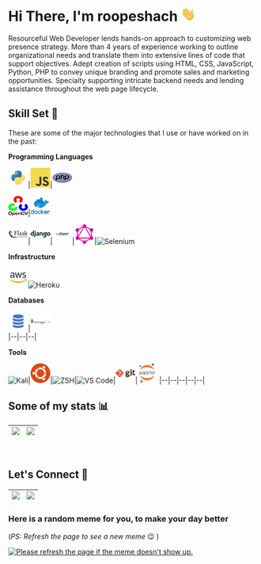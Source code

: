 
<h1>Hi There, I'm roopeshach <img  src="https://raw.githubusercontent.com/ABSphreak/ABSphreak/master/gifs/Hi.gif" width="30px"></h1>

Resourceful Web Developer lends hands-on approach to customizing web presence strategy. More than 4 years of experience working to outline organizational needs and translate them into extensive lines of code that support objectives. Adept creation of scripts using HTML, CSS, JavaScript, Python, PHP to convey unique branding and promote sales and marketing opportunities. Specialty supporting intricate backend needs and lending assistance throughout the web page lifecycle.

## Skill Set :muscle:

These are some of the major technologies that I use or have worked on in the past:

**Programming Languages**

<img title="Python" alt="Python" width="40px" src="https://raw.githubusercontent.com/github/explore/master/topics/python/python.png" />|<img alt="JS" title="JavaScript" width="40px" src="https://raw.githubusercontent.com/github/explore/master/topics/javascript/javascript.png">|<img title="PHP" alt="PHP" width="40px" src="https://raw.githubusercontent.com/github/explore/master/topics/php/php.png">


<img title="OpenCV" alt="OpenCV" width="40px" src="https://raw.githubusercontent.com/github/explore/master/topics/opencv/opencv.png">|<img title="Docker" alt="Docker" width="40px" src="https://raw.githubusercontent.com/github/explore/master/topics/docker/docker.png">

<img title="Flask" alt="Flask" width="40px" src="https://raw.githubusercontent.com/github/explore/master/topics/flask/flask.png">|<img title="Django" alt="Django" width="40px" src="https://raw.githubusercontent.com/github/explore/master/topics/django/django.png">|<img title="jQuery" alt="jQuery" width="40px" src="https://raw.githubusercontent.com/github/explore/master/topics/jquery/jquery.png">|<img title="GrahpQL" alt="GraphQL" width="40px" src="https://raw.githubusercontent.com/github/explore/master/topics/graphql/graphql.png">|<img title="Selenium" alt="Selenium" width="40px" src="https://img.icons8.com/color/48/000000/selenium-test-automation.png">

**Infrastructure**

<img title="AWS" alt="AWS" width="40px" src="https://raw.githubusercontent.com/github/explore/main/topics/aws/aws.png"><img title="Heroku" alt="Heroku" width="40px" src="https://img.icons8.com/color/48/000000/heroku.png">


**Databases**

<img title="SQL" alt="SQL" width="40px" src="https://raw.githubusercontent.com/github/explore/master/topics/sql/sql.png">|<img title="MongoDB" alt="MongoDB" width="40px" src="https://raw.githubusercontent.com/github/explore/master/topics/mongodb/mongodb.png"> <br>
|--|--|--|

**Tools**

<img title="Kali" alt="Kali" width="40px" src="https://raw.githubusercontent.com/github/explore/master/topics/kali/kali.png">|<img title="Ubuntu" alt="Ubuntu" width="40px" src="https://raw.githubusercontent.com/github/explore/master/topics/ubuntu/ubuntu.png">|<img title="ZSH" alt="ZSH" width="40px" src="https://s3.amazonaws.com/ohmyzsh/oh-my-zsh-logo.png">|<img title="VS Code" alt="VS Code" width="40px" src="https://img.icons8.com/fluent/48/000000/visual-studio-code-2019.png">|<img title="git" alt="git" width="40px" src="https://raw.githubusercontent.com/github/explore/master/topics/git/git.png">|<img title="Jupyter Notebook" alt="Jupyter" width="40px" src="https://raw.githubusercontent.com/github/explore/master/topics/jupyter-notebook/jupyter-notebook.png">
|--|--|--|--|--|
<br>

## Some of my stats :bar_chart:

<img src="https://github-readme-stats.vercel.app/api?username=roopesh&show_icons=true&theme=radical&include_all_commits=true">|<a href="https://stackoverflow.com/users/story/5679285"><img src="https://scontent.fpkr1-1.fna.fbcdn.net/v/t39.30808-6/298470215_419074296868697_3796808052462590773_n.jpg?_nc_cat=111&ccb=1-7&_nc_sid=09cbfe&_nc_eui2=AeE1jP_7mTqrH4V5Sw5ftmY94uUBQYbQdDLi5QFBhtB0Mu2CMHJZbrYL1Av-z3PPdLcfSBAnxGoqZWvadFt10ZCZ&_nc_ohc=0a594iNoh0EAX-2_sLw&_nc_ht=scontent.fpkr1-1.fna&oh=00_AfBUF0bsCZU-Qo-iTdOCkc1TPMNiX5yH2gzdqD_x01Jr0w&oe=637288EC" height="250"></a>
|--|--|

<br>

## Let's Connect :handshake:

<a href="[https://www.linkedin.com/in/tusharmit/](https://www.linkedin.com/in/roopesh-acharya-b5a987228/)"><img src="https://cdn2.iconfinder.com/data/icons/social-media-2285/512/1_Linkedin_unofficial_colored_svg-128.png" width="40"></a>|<a href="https://www.facebook.com/roopeshach.rupesh/"><img src="https://www.vectorlogo.zone/logos/facebook/facebook-icon.svg" width="40"></a>
|--|--|

### Here is a random meme for you, to make your day better
(*PS: Refresh the page to see a new meme* :wink: )

<a href="https://github.com/techytushar/random-memer"><img src='https://random-memer.herokuapp.com/' title="Meme" alt="Please refresh the page if the meme doesn't show up." height="400"></a>
